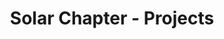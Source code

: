 ---
permalink: /projects
layout: projects
menu-color: 'light'
title: Solar Chapter - Projects
custom_css:
  - '/assets/css/projects.css'
custom_js: 
  - 'https://cdnjs.cloudflare.com/ajax/libs/d3/3.5.3/d3.min.js'
  - 'https://cdnjs.cloudflare.com/ajax/libs/topojson/1.6.9/topojson.min.js'
  - 'https://cdnjs.cloudflare.com/ajax/libs/datamaps/0.5.9/datamaps.idn.min.js'
  - '/assets/js/projects.js'
# Content
prefaceTitle: ''
preface: |
  Solar Chapter has worked on several projects in Indonesia, and still counting. Collaborating with students across the world, companies, and local government in identifying and providing solutions in getting basic commodities to rural areas.
projects:
  - ntt:
    provinceName: 'East Nusa Tenggara'
    regencies:
      - malaka:
        regencyName: 'Malaka'
        places:
          - asmanulea:
            placeName: 'As Manulea'
            chapters:
              - chapterOne:
                chapterTitle: 'Chapter One: Water for As Manulea'
                chapterLink: '/projects/chapter-one-water-for-as-manulea'
                chapterStatus: 'completed'
              - chapterTwo:
                chapterTitle: 'Chapter Two: Education for As Manulea'
                chapterLink: '/projects/chapter-two-education-for-as-manulea'
                chapterStatus: 'completed'
              - chapterTwo:
                chapterTitle: 'Chapter Three: Makna Movement for As Manulea'
                chapterLink: '/projects/chapter-three-makna-movement-for-as-manulea'
                chapterStatus: 'in-progress'
          - umutnana:
            placeName: 'Umutnana'
            chapters:
              - chapterOne:
                chapterTitle: 'Chapter One: Water for Umutnana'
                chapterLink': '/projects/chapter-one-water-for-umutnana'
                chapterStatus: 'completed'
---